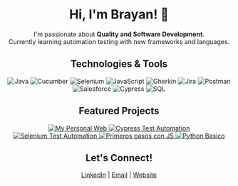 <!-- HEADER -->
<h1 align="center">Hi, I'm Brayan! 👋</h1>

<p align="center">
  I'm passionate about <strong>Quality and Software Development</strong>.<br>
  Currently learning automation testing with new frameworks and languages.
</p>

<!-- TECHNOLOGIES -->
<h2 align="center">Technologies & Tools</h2>
<p align="center">
  <img src="https://img.shields.io/badge/Java-007396?style=for-the-badge&logo=java&logoColor=ffffff" alt="Java"/>
  <img src="https://img.shields.io/badge/Cucumber-00AC4A?style=for-the-badge&logo=cucumber&logoColor=ffffff" alt="Cucumber"/>
  <img src="https://img.shields.io/badge/Selenium-43B02A?style=for-the-badge&logo=selenium&logoColor=ffffff" alt="Selenium"/>
  <img src="https://img.shields.io/badge/JavaScript-FFFF00?style=for-the-badge&logo=javascript&logoColor=000000" alt="JavaScript"/>
  <img src="https://img.shields.io/badge/Gherkin-00B3E6?style=for-the-badge&logo=github&logoColor=ffffff" alt="Gherkin"/>
  <img src="https://img.shields.io/badge/Jira-0052CC?style=for-the-badge&logo=jira&logoColor=ffffff" alt="Jira"/>
  <img src="https://img.shields.io/badge/Postman-FF6C37?style=for-the-badge&logo=postman&logoColor=ffffff" alt="Postman"/>
  <img src="https://img.shields.io/badge/Salesforce-00A1E0?style=for-the-badge&logo=salesforce&logoColor=ffffff" alt="Salesforce"/>
  <img src="https://img.shields.io/badge/Cypress-000000?style=for-the-badge&logo=cypress&logoColor=ffffff" alt="Cypress"/>
  <img src="https://img.shields.io/badge/SQL-4479A1?style=for-the-badge&logo=mysql&logoColor=ffffff" alt="SQL"/>
</p>

<!-- FEATURED PROJECTS -->
<h2 align="center">Featured Projects</h2>
<p align="center">
  <a href="https://github.com/brayan14ts/brayan14ts.github.io" target="_blank">
    <img src="https://img.shields.io/badge/My%20Personal%20Web-4B4B4B?style=for-the-badge&logo=github&logoColor=ffffff" alt="My Personal Web"/>
  </a>
  <a href="https://github.com/brayan14ts/UI-test-automation-with-CypressX" target="_blank">
    <img src="https://img.shields.io/badge/Cypress%20Test%20Automation-000000?style=for-the-badge&logo=cypress&logoColor=ffffff" alt="Cypress Test Automation"/>
  </a>
  <a href="https://github.com/brayan14ts/ui-testing-with-selenium-maven-java-cucumber" target="_blank">
    <img src="https://img.shields.io/badge/Selenium%20Test%20Automation-43B02A?style=for-the-badge&logo=selenium&logoColor=ffffff" alt="Selenium Test Automation"/>
  </a>
  <a href="https://github.com/brayan14ts/Primeros_pasos_con_JS" target="_blank">
    <img src="https://img.shields.io/badge/Primeros%20pasos%20con%20JS-F7DF1E?style=for-the-badge&logo=javascript&logoColor=000000" alt="Primeros pasos con JS"/>
  </a>
  <a href="https://github.com/brayan14ts/python_basico" target="_blank">
    <img src="https://img.shields.io/badge/Python%20Basico-3776AB?style=for-the-badge&logo=python&logoColor=ffffff" alt="Python Basico"/>
  </a>
</p>

<!-- COMING SOON -->

<!-- CONTACT -->
<h2 align="center">Let's Connect!</h2>
<p align="center">
  <a href="https://www.linkedin.com/in/brayan14ts/" target="_blank">LinkedIn</a> |
  <a href="mailto:brayan14ts@gmail.com" target="_blank">Email</a> |
  <a href="https://brayan14ts.github.io/" target="_blank">Website</a>
</p>
